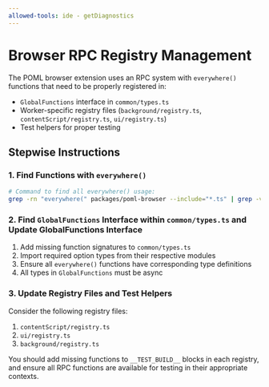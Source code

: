 ```yaml
---
allowed-tools: ide - getDiagnostics
---
```


# Browser RPC Registry Management

The POML browser extension uses an RPC system with `everywhere()` functions that need to be properly registered in:

- `GlobalFunctions` interface in `common/types.ts`
- Worker-specific registry files (`background/registry.ts`, `contentScript/registry.ts`, `ui/registry.ts`)
- Test helpers for proper testing

## Stepwise Instructions

### 1. Find Functions with `everywhere()`

```bash
# Command to find all everywhere() usage:
grep -rn "everywhere(" packages/poml-browser --include="*.ts" | grep -v node_modules
```

### 2. Find `GlobalFunctions` Interface within `common/types.ts` and Update GlobalFunctions Interface

1. Add missing function signatures to `common/types.ts`
2. Import required option types from their respective modules
3. Ensure all `everywhere()` functions have corresponding type definitions
4. All types in `GlobalFunctions` must be async

### 3. Update Registry Files and Test Helpers

Consider the following registry files:

1. `contentScript/registry.ts`
2. `ui/registry.ts`
3. `background/registry.ts`

You should add missing functions to `__TEST_BUILD__` blocks in each registry, and ensure all RPC functions are available for testing in their appropriate contexts.
